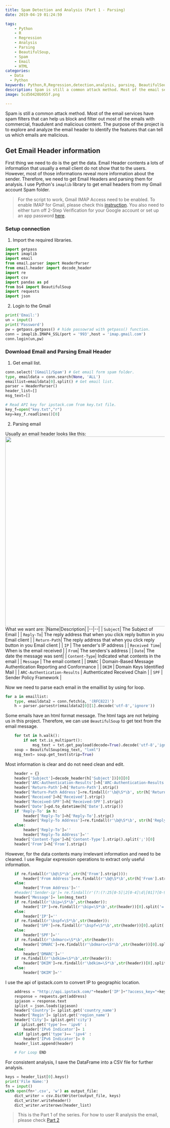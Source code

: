 ```yaml
---
title: Spam Detection and Analysis (Part 1 - Parsing)
date: 2019-04-19 01:24:59

tags:
    - Python
    - R
    - Regression
    - Analysis
    - Parsing
    - BeautifulSoup, 
    - Spam
    - Email
    - HTML
categories:
  - Data
  - Python
keywords: Python,R,Regression,detection,analysis, parsing, BeautifulSoup, spam, email
description: Spam is still a common attack method. Most of the email services have spam filters that can help us block and filter out most of the emails with commercial, fraudulent and malicious content. The purpose of the project is to explore and analyze the email header to identify the features that can tell us which emails are malicious.
image: 5cd50420b955f.png

---
```




Spam is still a common attack method. Most of the email services have spam filters that can help us block and filter out most of the emails with commercial, fraudulent and malicious content. The purpose of the project is to explore and analyze the email header to identify the features that can tell us which emails are malicious.
<!-- more -->

## Get Email Header information

First thing we need to do is the get the data. Email Header contents a lots of information that usually a email client do not show that to the users. However, most of those informations reveal more information about the sender. Therefore, we need to get Email Headers and parsing them for analysis.
I use Python's ```imaplib``` library to get email headers from my Gmail account Spam folder.
> For the script to work, Gmail IMAP Access need to be enabled. To enable IMAP for Gmail, please check this [instruction](https://support.google.com/mail/answer/7126229). You also need to either turn off 2-Step Verification for your Google account or set up an app password [here](https://myaccount.google.com/u/1/security).

### Setup connection

1. Import the required libraries.

```python
import getpass
import imaplib
import email
from email.parser import HeaderParser
from email.header import decode_header
import re
import csv
import pandas as pd
from bs4 import BeautifulSoup
import requests
import json
```

2. Login to the Gmail

```python
print('Email:')
un = input()
print('Password')
pw = getpass.getpass() # hide passowrad with getpass() function.
conn = imaplib.IMAP4_SSL(port = '993',host = 'imap.gmail.com')
conn.login(un,pw)
```

### Download Email and Parsing Email Header

1. Get email list.

```python
conn.select('[Gmail]/Spam') # Get email form spam folder.
type, emaildata = conn.search(None, 'ALL')
emaillist=emaildata[0].split() # Get email list.
parser = HeaderParser()
header_list=[]
msg_text=[]

# Read API key for ipstack.com from key.txt file.
key_f=open("key.txt","r")
key=key_f.readlines()[0]
```
2. Parsing email


Usually an email header looks like this:
<img src='https://ws4.sinaimg.cn/large/006tNc79ly1g28pgwknggj30lo0ca75r.jpg' width="600" />
What we want are:
|Name|Description|
|--|--|
|   ```Subject```| The Subject of Email  |
| ```Reply-To```| The reply address that when you click reply button in you Email client  |
| ```Return-Path```|  The reply address that when you click reply button in you Email client |
| ```IP``` |  The sender's IP address |
| ```Received Time```| When is the email received |
| ```From```| The senders's address  |
| ```Date```| The date the message was sent|
| ```Content-Type```| Indicated what contents in the email |
|  ```Message``` | The email content |
|  ```DMARC``` |  Domain-Based Message Authentication Reporting and Conformance |
|  ```DKIM``` |  Domain Keys Identified Mail |
|  ```ARC-Authentication-Results``` | Authenticated Received Chain  |
|  ```SPF``` |  Sender Policy Framework |


Now we need to parse each email in the emaillist by using for loop.
```python
for a in emaillist:
    type, emaildata2 = conn.fetch(a, '(RFC822)')
    h = parser.parsestr(emaildata2[0][1].decode('utf-8','ignore'))
```
Some emails have an html format message. The html tags are not helping us in this project. Therefore, we can use ```BeautifulSoup``` to get text from the email message.

```python
    for txt in h.walk():
        if not txt.is_multipart():
            msg_text = txt.get_payload(decode=True).decode('utf-8','ignore')
    soup = BeautifulSoup(msg_text, "lxml")
    msg_text= soup.get_text(strip=True)
```
Most information is clear and do not need clean and edit.
```python
    header = {}
    header['Subject']=decode_header(h['Subject'])[0][0]
    header['ARC-Authentication-Results']=h['ARC-Authentication-Results'].strip()
    header['Return-Path']=h['Return-Path'].strip()
    header['Return-Path Address']=re.findall(r'\b@\S*\b', str(h['Return-Path'].strip()))[0]
    header['Received']=h['Received'].strip()
    header['Received-SPF']=h['Received-SPF'].strip()
    header['Date']=pd.to_datetime(h['Date'].strip())
    if 'Reply-To' in h:
        header['Reply-To']=h['Reply-To'].strip()
        header['Reply-To Address']=re.findall(r'\b@\S*\b', str(h['Reply-To'].strip()))[0]
    else:
        header['Reply-To']=''
        header['Reply-To Address']=''
    header['Content-Type']=h['Content-Type'].strip().split(';')[0]
    header['From']=h['From'].strip()
```
However, for the data contents many irrelevant information and need to be cleaned. I use Regular expression operations to extract only useful information.
```python
    if re.findall(r'\b@\S*\b',str(h['From'].strip())):
        header['From Address']=re.findall(r'\b@\S*\b',str(h['From'].strip()))[0]
    else:
        header['From Address']=''
    #header['Sender-ip']= re.findall(r'(?:(?:25[0-5]|2[0-4]\d|[01]?[0-9][0-9]?)\.){3}(?:25[0-5]|2[0-4]\d|[01]?\d\d?)',str(header))
    header['Message']= len(msg_text)
    if re.findall(r'\bip=\S*\b',str(header)):
        header['IP']=re.findall(r'\bip=\S*\b',str(header))[0].split('=')[1]
    else:
        header['IP']=''
    if re.findall(r'\bspf=\S*\b',str(header)):
        header['SPF']=re.findall(r'\bspf=\S*\b',str(header))[0].split('=')[1]
    else:
        header['SPF']=''
    if re.findall(r'\bdmarc=\S*\b',str(header)):
        header['DMARC']=re.findall(r'\bdmarc=\S*\b',str(header))[0].split('=')[1]
    else:
        header['DMARC']=''
    if re.findall(r'\bdkim=\S*\b',str(header)):
        header['DKIM']=re.findall(r'\bdkim=\S*\b',str(header))[0].split('=')[1]
    else:
        header['DKIM']=''
```
I use the api of ipstack.com to convert IP to geographic location.
```python
    address = "http://api.ipstack.com/"+header['IP']+"?access_key="+key    
    response = requests.get(address)
    ipjason = response.text
    iplist = json.loads(ipjason)
    header['Country']= iplist.get('country_name')
    header['Regin']= iplist.get('region_name')
    header['City']= iplist.get('city')
    if iplist.get('type')== 'ipv6' :
        header['IPv6 Indicator']= 1
    elif iplist.get('type')== 'ipv4' :
        header['IPv6 Indicator']= 0
    header_list.append(header)

    # For Loop END
```

For consistent analysis, I save the DataFrame into a CSV file for further analysis.

```python
keys = header_list[0].keys()
print('File Name:')
fn = input()
with open(fn+'.csv', 'w') as output_file:
    dict_writer = csv.DictWriter(output_file, keys)
    dict_writer.writeheader()
    dict_writer.writerows(header_list)
```
> This is the Part 1 of the series. For how to user R analysis the email, please check [Part 2](/p/spam-detection-and-analysis-part-2-analysis-with-r/)
